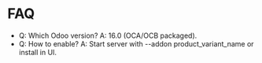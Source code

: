 # FAQ

- Q: Which Odoo version? A: 16.0 (OCA/OCB packaged).
- Q: How to enable? A: Start server with --addon product_variant_name or install in UI.
